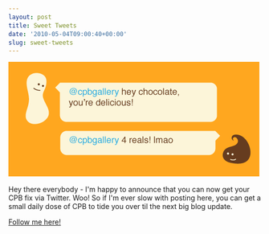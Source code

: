 ```yaml
---
layout: post
title: Sweet Tweets
date: '2010-05-04T09:00:40+00:00'
slug: sweet-tweets
---
```

<img src='images/uploads/2010/05/cpbgallery_twitter4.png' alt='cpbgallery twitter' />

Hey there everybody - I'm happy to announce that you can now get your CPB fix via Twitter. Woo! So if I'm ever slow with posting here, you can get a small daily dose of CPB to tide you over til the next big blog update. 

<a href="http://twitter.com/cpbgallery">Follow me here!</a>
